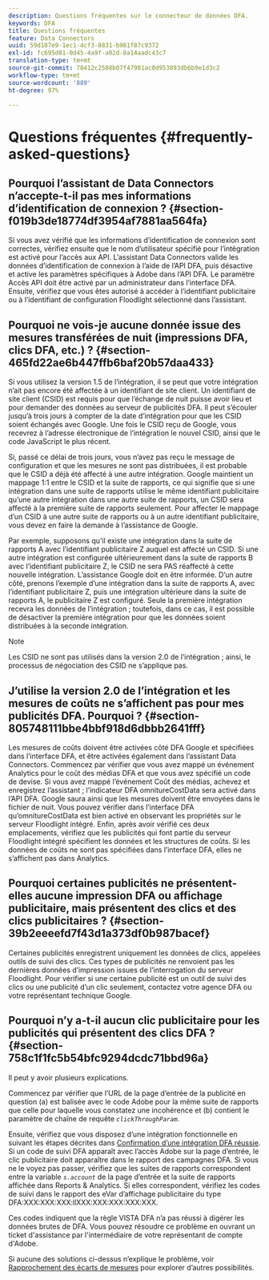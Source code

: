 ```yaml
---
description: Questions fréquentes sur le connecteur de données DFA.
keywords: DFA
title: Questions fréquentes
feature: Data Connectors
uuid: 59d187e9-1ec1-4cf3-8831-b981f87c9372
exl-id: fc695d81-0d45-4a9f-a02d-8a14aadc43c7
translation-type: tm+mt
source-git-commit: 78412c2588b07f47981ac0d953893db6b9e1d3c2
workflow-type: tm+mt
source-wordcount: '889'
ht-degree: 97%

---
```


# Questions fréquentes {#frequently-asked-questions}

## Pourquoi l’assistant de Data Connectors n’accepte-t-il pas mes informations d’identification de connexion ? {#section-f019b3de18774df3954af7881aa564fa}

Si vous avez vérifié que les informations d’identification de connexion sont correctes, vérifiez ensuite que le nom d’utilisateur spécifié pour l’intégration est activé pour l’accès aux API. L’assistant Data Connectors valide les données d’identification de connexion à l’aide de l’API DFA, puis désactive et active les paramètres spécifiques à Adobe dans l’API DFA. Le paramètre Accès API doit être activé par un administrateur dans l’interface DFA. Ensuite, vérifiez que vous êtes autorisé à accéder à l’identifiant publicitaire ou à l’identifiant de configuration Floodlight sélectionné dans l’assistant.

## Pourquoi ne vois-je aucune donnée issue des mesures transférées de nuit (impressions DFA, clics DFA, etc.) ? {#section-465fd22ae6b447ffb6baf20b57daa433}

Si vous utilisez la version 1.5 de l’intégration, il se peut que votre intégration n’ait pas encore été affectée à un identifiant de site client. Un identifiant de site client (CSID) est requis pour que l’échange de nuit puisse avoir lieu et pour demander des données au serveur de publicités DFA. Il peut s’écouler jusqu’à trois jours à compter de la date d’intégration pour que les CSID soient échangés avec Google. Une fois le CSID reçu de Google, vous recevrez à l’adresse électronique de l’intégration le nouvel CSID, ainsi que le code JavaScript le plus récent.

Si, passé ce délai de trois jours, vous n’avez pas reçu le message de configuration et que les mesures ne sont pas distribuées, il est probable que le CSID a déjà été affecté à une autre intégration. Google maintient un mappage 1:1 entre le CSID et la suite de rapports, ce qui signifie que si une intégration dans une suite de rapports utilise le même identifiant publicitaire qu’une autre intégration dans une autre suite de rapports, un CSID sera affecté à la première suite de rapports seulement. Pour affecter le mappage d’un CSID à une autre suite de rapports ou à un autre identifiant publicitaire, vous devez en faire la demande à l’assistance de Google.

Par exemple, supposons qu’il existe une intégration dans la suite de rapports A avec l’identifiant publicitaire Z auquel est affecté un CSID. Si une autre intégration est configurée ultérieurement dans la suite de rapports B avec l’identifiant publicitaire Z, le CSID ne sera PAS réaffecté à cette nouvelle intégration. L’assistance Google doit en être informée. D’un autre côté, prenons l’exemple d’une intégration dans la suite de rapports A, avec l’identifiant publicitaire Z, puis une intégration ultérieure dans la suite de rapports A, le publicitaire Z est configuré. Seule la première intégration recevra les données de l’intégration ; toutefois, dans ce cas, il est possible de désactiver la première intégration pour que les données soient distribuées à la seconde intégration.

>[!NOTE]
>
>Les CSID ne sont pas utilisés dans la version 2.0 de l’intégration ; ainsi, le processus de négociation des CSID ne s’applique pas.

## J’utilise la version 2.0 de l’intégration et les mesures de coûts ne s’affichent pas pour mes publicités DFA. Pourquoi ?  {#section-805748111bbe4bbf918d6dbbb2641fff}

Les mesures de coûts doivent être activées côté DFA Google et spécifiées dans l’interface DFA, et être activées également dans l’assistant Data Connectors. Commencez par vérifier que vous avez mappé un événement Analytics pour le coût des médias DFA et que vous avez spécifié un code de devise. Si vous avez mappé l’événement Coût des médias, achevez et enregistrez l’assistant ; l’indicateur DFA omnitureCostData sera activé dans l’API DFA. Google saura ainsi que les mesures doivent être envoyées dans le fichier de nuit. Vous pouvez vérifier dans l’interface DFA qu’omnitureCostData est bien activé en observant les propriétés sur le serveur Floodlight intégré. Enfin, après avoir vérifié ces deux emplacements, vérifiez que les publicités qui font partie du serveur Floodlight intégré spécifient les données et les structures de coûts. Si les données de coûts ne sont pas spécifiées dans l’interface DFA, elles ne s’affichent pas dans Analytics.

## Pourquoi certaines publicités ne présentent-elles aucune impression DFA ou affichage publicitaire, mais présentent des clics et des clics publicitaires ?  {#section-39b2eeeefd7f43d1a373df0b987bacef}

Certaines publicités enregistrent uniquement les données de clics, appelées outils de suivi des clics. Ces types de publicités ne renvoient pas les dernières données d’impression issues de l’interrogation du serveur Floodlight. Pour vérifier si une certaine publicité est un outil de suivi des clics ou une publicité d’un clic seulement, contactez votre agence DFA ou votre représentant technique Google.

## Pourquoi n’y a-t-il aucun clic publicitaire pour les publicités qui présentent des clics DFA ? {#section-758c1f1fc5b54bfc9294dcdc71bbd96a}

Il peut y avoir plusieurs explications.

Commencez par vérifier que l’URL de la page d’entrée de la publicité en question (a) est balisée avec le code Adobe pour la même suite de rapports que celle pour laquelle vous constatez une incohérence et (b) contient le paramètre de chaîne de requête *`clickThroughParam`*.

Ensuite, vérifiez que vous disposez d’une intégration fonctionnelle en suivant les étapes décrites dans [Confirmation d’une intégration DFA réussie](../dfa-data-connector-analytics/dfa-integration.md). Si un code de suivi DFA apparaît avec l’accès Adobe sur la page d’entrée, le clic publicitaire doit apparaître dans le rapport des campagnes DFA. Si vous ne le voyez pas passer, vérifiez que les suites de rapports correspondent entre la variable *`s.account`* de la page d’entrée et la suite de rapports affichée dans Reports &amp; Analytics. Si elles correspondent, vérifiez les codes de suivi dans le rapport des eVar d’affichage publicitaire du type DFA:XXX:XXX:XXX:llXXX:XXX:XXX:XXX:XXX.

Ces codes indiquent que la règle VISTA DFA n’a pas réussi à digérer les données brutes de DFA. Vous pouvez résoudre ce problème en ouvrant un ticket d&#39;assistance par l&#39;intermédiaire de votre représentant de compte d&#39;Adobe.

Si aucune des solutions ci-dessus n’explique le problème, voir [Rapprochement des écarts de mesures](../dfa-data-connector-analytics/dfa-reconciling-metric-discrepancies.md) pour explorer d’autres possibilités.
